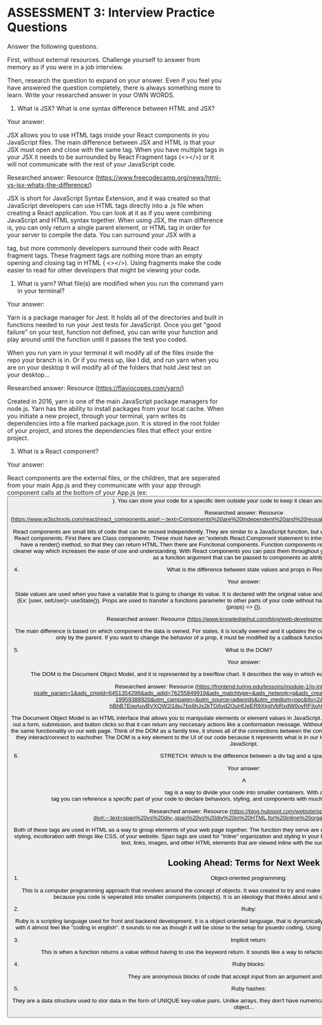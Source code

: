 # ASSESSMENT 3: Interview Practice Questions

Answer the following questions.

First, without external resources. Challenge yourself to answer from memory as if you were in a job interview.

Then, research the question to expand on your answer. Even if you feel you have answered the question completely, there is always something more to learn. Write your researched answer in your OWN WORDS.

1. What is JSX? What is one syntax difference between HTML and JSX?

Your answer:

JSX allows you to use HTML tags inside your React components in you JavaScript files. The main difference between JSX and HTML is that your JSX must open and close with the same tag. When you have multiple tags in your JSX it needs to be surrounded by React Fragment tags (<></>) or it will not communicate with the rest of your JavaScript code.

Researched answer: Resource (https://www.freecodecamp.org/news/html-vs-jsx-whats-the-difference/)

JSX is short for JavaScript Syntax Extension, and it was created so that JavaScript developers can use HTML tags directly into a .js file when creating a React application. You can look at it as if you were combining JavaScript and HTML syntax together. When using JSX, the main difference is, you can only return a single parent element, or HTML tag in order for your server to compile the data. You can surround your JSX with a <div> tag, but more commonly developers surround their code with React fragment tags. These fragment tags are nothing more than an empty opening and closing tag in HTML ( <></>). Using fragments make the code easier to read for other developers that might be viewing your code.

1. What is yarn? What file(s) are modified when you run the command yarn in your terminal?

Your answer:

Yarn is a package manager for Jest. It holds all of the directories and built in functions needed to run your Jest tests for JavaScript. Once you get "good failure" on your test, function not defined, you can write your function and play around until the function until it passes the test you coded.

When you run yarn in your terminal it will modify all of the files inside the repo your branch is in. Or if you mess up, like I did, and run yarn when you are on your desktop it will modify all of the folders that hold Jest test on your desktop...
   

Researched answer: Resource (https://flaviocopes.com/yarn/)

Created in 2016, yarn is one of the main JavaScript package managers for node.js. Yarn has the ability to install packages from your local cache. When you initiate a new project, through your terminal, yarn writes its dependencies into a file marked package.json. It is stored in the root folder of your project, and stores the dependencies files that effect your entire project.

3. What is a React component?

Your answer:

React components are the external files, or the children, that are seperated from your main App.js and they communicate with your app through component calls at the bottom of your App.js (ex: <Button />). You can store your code for a specific item outside your code to keep it clean and compartmentalized.

Researched answer: Resource (https://www.w3schools.com/react/react_components.asp#:~:text=Components%20are%20independent%20and%20reusable,will%20concentrate%20on%20Function%20components.)

React components are small bits of code that can be reused independently. They are similar to a JavaScript function, but work independently and return HTML. There are two types of React components. First there are Class components. These must have an "extends React.Component statement to inherite access to React.Component's functions. They also must have a render() method, so that they can return HTML.Then there are Functional components. Function components return HTML as well, but can be written with less code, in a cleaner way which increases the ease of use and understanding. With React components you can pass them throughout your project as properties, or Props for short. Think of a Prop as a function argument that can be passed to components as attributes.

4. What is the difference between state values and props in React?

Your answer:

State values are used when you have a variable that is going to change its value. It is declared with the original value and the set value(value that will change) to equal the useState.(Ex: [user, setUser]= useState()). Props are used to transfer a functions parameter to other parts of your code without having to be redundant with your code(Ex: const multiplyBy = (props) => {}). 

Researched answer: Resource (https://www.knowledgehut.com/blog/web-development/react-state-vs-props)

The main difference is based on which component the data is owned. For states, it is locally owened and it updates the component itself. Props, however, are owened and translated only by the parent. If you want to change the behavior of a prop, it must be modified by a callback function, or "prop function", passed on to the child.

5. What is the DOM?

Your answer:

The DOM is the Document Object Model, and it is represented by a tree/flow chart. It describes the way in which each element of your App communicates affects the UI.

Researched answer: Resource (https://frontend.turing.edu/lessons/module-1/js-intro-to-the-dom.html?psafe_param=1&ads_cmpid=6451354298&ads_adid=76255849919&ads_matchtype=&ads_network=g&ads_creative=517729935062&utm_term=&ads_targetid=dsa-19959388920&utm_campaign=&utm_source=adwords&utm_medium=ppc&ttv=2&gclid=CjwKCAjwrJ-hBhB7EiwAuyBVXQW2i1ibu7bs8hJx2kTG6yd2QuHfJeER9XkglVbRxdW0ovRFilxAQxoCezMQAvD_BwE)

The Document Object Model is an HTML interface that allows you to manipulate elements or element values in JavaScript. The DOM, simply put, tracks the UI for such actions as filling out a form, submission, and button clicks so that it can return any neccesary actions like a conformation message. Without the DOM tracking these things, we wouldn't be able to have the same functionality on our web page. Think of the DOM as a family tree, it shows all of the connections between the components, HTML tags, and the functions of our code, and how they interact/connect to eachother. The DOM is a key element to the UI of our code because it represents what is in our HTML, but allows us to interact with those elements through JavaScript.

6. STRETCH: Which is the difference between a div tag and a span tag?

Your answer: 

A <div> tag is a way to divide your code into smaller containers. With a <div> tag you can reference a specific part of your code to declare behaviors, styling, and components with much easier then referencing each tag line by line.

Researched answer: Resource (https://blog.hubspot.com/website/span-vs-div#:~:text=span%20vs%20div-,span%20vs%20div%20in%20HTML,for%20inline%20organization%20and%20styling.)

Both of these tags are used in HTML as a way to group elements of your web page together. The function they serve are different. Div tags are used for "block-level" organization and styling, incolloration with things like CSS, of your website. Span tags are used for "inline" organization and styling in your HTML components. We use span tags on small segments of text, links, images, and other HTML elements that are viewed inline with the surrounding content.

## Looking Ahead: Terms for Next Week

1. Object-oriented programming:

This is a computer programming approach that revolves around the concept of objects. It was created to try and make it easier to develop, debug, reuse, and maintain software because you code is seperated into smaller components (objects). It is an ideology that thinks about and organizes your code for maximum reusability.

2. Ruby:

Ruby is a scripting language used for front and backend development. It is a object-oriented language, that is dynamically typed, and uses high-level syntax that makes progamming with it almost feel like "coding in english". It sounds to me as though it will be close to the setup for psuedo coding. Using detailed information about your objectives to run a process.

3. Implicit return:

This is when a function returns a value without having to use the keyword return. It sounds like a way to refactor your return statment, and make it more concise.

4. Ruby blocks:

They are anonymous blocks of code that accept input from an argument and return a value.

5. Ruby hashes:

They are a data structure used to stor data in the form of UNIQUE key-value pairs. Unlike arrays, they don't have numerical indexes, you access the values with keys. I assume like an object...